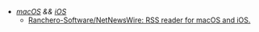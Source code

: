 - *[macOS](OS's/macOS.md) && [iOS](Apple%20Technologies/Apple%20Platform%20Specifics/iOS.md)*
	- [Ranchero-Software/NetNewsWire: RSS reader for macOS and iOS.](https://github.com/Ranchero-Software/NetNewsWire)